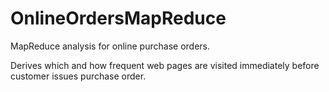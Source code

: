 # OnlineOrdersMapReduce
MapReduce analysis for online purchase orders.

Derives which and how frequent web pages are visited immediately before customer issues purchase order.
